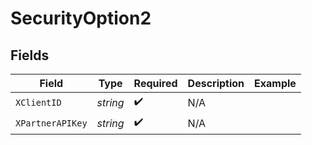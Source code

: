 # SecurityOption2


## Fields

| Field              | Type               | Required           | Description        | Example            |
| ------------------ | ------------------ | ------------------ | ------------------ | ------------------ |
| `XClientID`        | *string*           | :heavy_check_mark: | N/A                |                    |
| `XPartnerAPIKey`   | *string*           | :heavy_check_mark: | N/A                |                    |